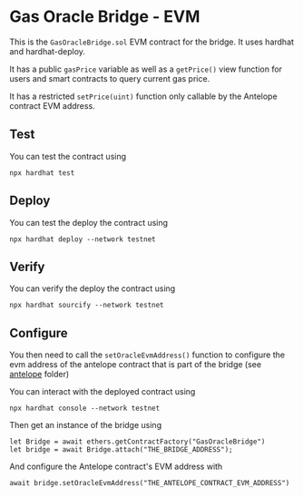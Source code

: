 # Gas Oracle Bridge - EVM

This is the `GasOracleBridge.sol` EVM contract for the bridge. It uses hardhat and hardhat-deploy.

It has a public `gasPrice` variable as well as a `getPrice()` view function for users and smart contracts to query current gas price.

It has a restricted `setPrice(uint)` function only callable by the Antelope contract EVM address.

## Test

You can test the contract using

`npx hardhat test`

## Deploy

You can test the deploy the contract using

`npx hardhat deploy --network testnet`

## Verify

You can verify the deploy the contract using

`npx hardhat sourcify --network testnet`

## Configure

You then need to call the `setOracleEvmAddress()` function to configure the evm address of the antelope contract that is part of the bridge (see [antelope](https://github.com/telosnetwork/gas-oracle-bridge/tree/master/antelope) folder)

You can interact with the deployed contract using

`npx hardhat console --network testnet`

Then get an instance of the bridge using

```
let Bridge = await ethers.getContractFactory("GasOracleBridge")
let bridge = await Bridge.attach("THE_BRIDGE_ADDRESS");
```

And configure the Antelope contract's EVM address with

`await bridge.setOracleEvmAddress("THE_ANTELOPE_CONTRACT_EVM_ADDRESS")`
